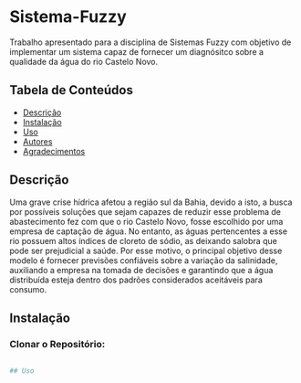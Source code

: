 # Sistema-Fuzzy
Trabalho apresentado para a disciplina de Sistemas Fuzzy com objetivo de implementar um sistema capaz de fornecer um diagnósitco sobre a qualidade da água do rio Castelo Novo.
## Tabela de Conteúdos 
- [Descrição](#descrição)
- [Instalação](#instalação)
- [Uso](#uso)
- [Autores](#autores) 
- [Agradecimentos](#agradecimentos)
  
## Descrição
Uma grave crise hídrica afetou a região sul da Bahia, devido a isto, a busca por possíveis soluções que sejam capazes de reduzir esse problema de abastecimento fez com
que o rio Castelo Novo, fosse escolhido por uma empresa de captação de água. No entanto, as águas pertencentes a esse rio possuem altos índices de cloreto de sódio, as deixando
salobra que pode ser prejudicial a saúde. Por esse motivo, o principal objetivo desse modelo é fornecer previsões confiáveis sobre a variação da salinidade, auxiliando a empresa na tomada de decisões e garantindo que a água distribuída esteja dentro dos padrões considerados aceitáveis para consumo.

## Instalação
### Clonar o Repositório: 
  ```bash  git clone https://github.com/diegomarcelin/Sistema-Fuzzy.git cd Sistema-Fuzzy

## Uso



